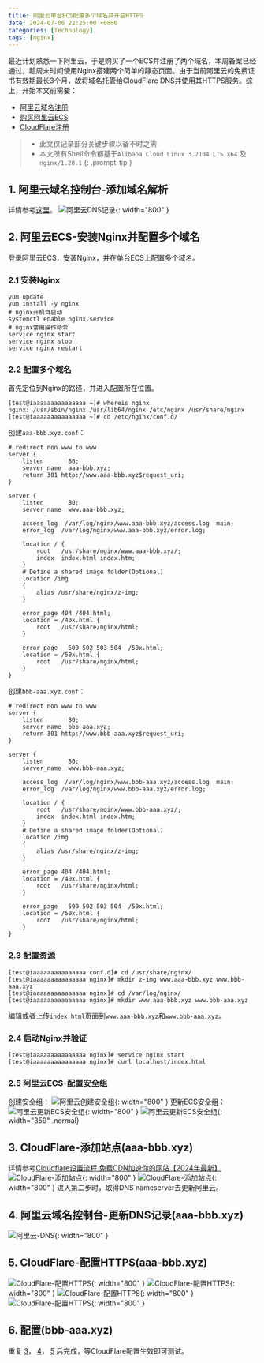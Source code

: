 ```yaml
---
title: 阿里云单台ECS配置多个域名并开启HTTPS  
date: 2024-07-06 22:25:00 +0800  
categories: [Technology]  
tags: [nginx]  
---
```

最近计划熟悉一下阿里云，于是购买了一个ECS并注册了两个域名，本周备案已经通过，趁周末时间使用Nginx搭建两个简单的静态页面。由于当前阿里云的免费证书有效期最长3个月，故将域名托管给CloudFlare DNS并使用其HTTPS服务。综上，开始本文前需要：
- [阿里云域名注册](https://help.aliyun.com/zh/dws/user-guide/register-a-domain-name-on-alibaba-cloud)
- [购买阿里云ECS](https://developer.aliyun.com/article/703394)
- [CloudFlare注册](https://dash.cloudflare.com/)

> - 此文仅记录部分关键步骤以备不时之需
> - 本文所有Shell命令都基于`Alibaba Cloud Linux 3.2104 LTS x64` 及 `nginx/1.20.1`
{: .prompt-tip }

## 1. 阿里云域名控制台-添加域名解析
详情参考[这里](https://help.aliyun.com/zh/dns/add-a-dns-record#h2-a-1)。
![阿里云DNS记录](/assets/img/202407/aliyun-mutidomain-https/aliyun-domain-DNS-records.png){: width="800" }

## 2. 阿里云ECS-安装Nginx并配置多个域名
登录阿里云ECS，安装Nginx，并在单台ECS上配置多个域名。

### 2.1 安装Nginx
```shell
yum update 
yum install -y nginx
# nginx开机自启动
systemctl enable nginx.service
# nginx常用操作命令
service nginx start
service nginx stop
service nginx restart
```

### 2.2 配置多个域名
首先定位到Nginx的路径，并进入配置所在位置。
```shell
[test@iaaaaaaaaaaaaaaa ~]# whereis nginx
nginx: /usr/sbin/nginx /usr/lib64/nginx /etc/nginx /usr/share/nginx
[test@iaaaaaaaaaaaaaaa ~]# cd /etc/nginx/conf.d/
```
创建`aaa-bbb.xyz.conf`：
```text
# redirect non www to www
server {
    listen       80;
    server_name  aaa-bbb.xyz;
    return 301 http://www.aaa-bbb.xyz$request_uri;
}

server {
    listen       80;
    server_name  www.aaa-bbb.xyz;

    access_log  /var/log/nginx/www.aaa-bbb.xyz/access.log  main;
    error_log  /var/log/nginx/www.aaa-bbb.xyz/error.log;

    location / {
        root   /usr/share/nginx/www.aaa-bbb.xyz/;
        index  index.html index.htm;
    }
    # Define a shared image folder(Optional)
    location /img
    {
        alias /usr/share/nginx/z-img;
    }

    error_page 404 /404.html;
    location = /40x.html {
        root   /usr/share/nginx/html;
    }

    error_page   500 502 503 504  /50x.html;
    location = /50x.html {
        root   /usr/share/nginx/html;
    }
}
```
创建`bbb-aaa.xyz.conf`：
```text
# redirect non www to www
server {
    listen       80;
    server_name  bbb-aaa.xyz;
    return 301 http://www.bbb-aaa.xyz$request_uri;
}

server {
    listen       80;
    server_name  www.bbb-aaa.xyz;

    access_log  /var/log/nginx/www.bbb-aaa.xyz/access.log  main;
    error_log  /var/log/nginx/www.bbb-aaa.xyz/error.log;

    location / {
        root   /usr/share/nginx/www.bbb-aaa.xyz/;
        index  index.html index.htm;
    }
    # Define a shared image folder(Optional)
    location /img
    {
        alias /usr/share/nginx/z-img;
    }

    error_page 404 /404.html;
    location = /40x.html {
        root   /usr/share/nginx/html;
    }

    error_page   500 502 503 504  /50x.html;
    location = /50x.html {
        root   /usr/share/nginx/html;
    }
}
```

### 2.3 配置资源
```shell
[test@iaaaaaaaaaaaaaaa conf.d]# cd /usr/share/nginx/
[test@iaaaaaaaaaaaaaaa nginx]# mkdir z-img www.aaa-bbb.xyz www.bbb-aaa.xyz
[test@iaaaaaaaaaaaaaaa nginx]# cd /var/log/nginx/
[test@iaaaaaaaaaaaaaaa nginx]# mkdir www.aaa-bbb.xyz www.bbb-aaa.xyz
```
编辑或者上传`index.html`页面到`www.aaa-bbb.xyz`和`www.bbb-aaa.xyz`。

### 2.4 启动Nginx并验证
```shell
[test@iaaaaaaaaaaaaaaa nginx]# service nginx start
[test@iaaaaaaaaaaaaaaa nginx]# curl localhost/index.html
```

### 2.5 阿里云ECS-配置安全组
创建安全组：
![阿里云创建安全组](/assets/img/202407/aliyun-mutidomain-https/aliyun-domain-security-group-1.png){: width="800" }
更新ECS安全组：
![阿里云更新ECS安全组](/assets/img/202407/aliyun-mutidomain-https/aliyun-domain-security-group-2.png){: width="800" }
![阿里云更新ECS安全组](/assets/img/202407/aliyun-mutidomain-https/aliyun-domain-security-group-3.png){: width="359" .normal}
## 3. <a href="javascript:;" name="3" style="text-decoration:none;color:inherit">CloudFlare-添加站点(aaa-bbb.xyz)</a>
详情参考[Cloudflare设置流程 免费CDN加速你的网站【2024年最新】](https://for-tiger.com/cloudflare-setup-tutorial-for-cdn-acceleration/)
![CloudFlare-添加站点](/assets/img/202407/aliyun-mutidomain-https/cloudflare-add-site-1.png){: width="800" }
![CloudFlare-添加站点](/assets/img/202407/aliyun-mutidomain-https/cloudflare-add-site-2.png){: width="800" }
进入第二步时，取得DNS nameserver去更新阿里云。

## 4. <a href="javascript:;" name="4" style="text-decoration:none;color:inherit">阿里云域名控制台-更新DNS记录(aaa-bbb.xyz)</a>
![阿里云-DNS](/assets/img/202407/aliyun-mutidomain-https/aliyun-domain-dns.png){: width="800" }

## 5. <a href="javascript:;" name="5" style="text-decoration:none;color:inherit">CloudFlare-配置HTTPS(aaa-bbb.xyz)</a>
![CloudFlare-配置HTTPS](/assets/img/202407/aliyun-mutidomain-https/cloudflare-https-1.png){: width="800" }
![CloudFlare-配置HTTPS](/assets/img/202407/aliyun-mutidomain-https/cloudflare-https-2.png){: width="800" }
![CloudFlare-配置HTTPS](/assets/img/202407/aliyun-mutidomain-https/cloudflare-https-3.png){: width="800" }
![CloudFlare-配置HTTPS](/assets/img/202407/aliyun-mutidomain-https/cloudflare-https-4.png){: width="800" }

## 6. 配置(bbb-aaa.xyz)
重复 [3](#3)， [4](#4)， [5](#5) 后完成，等CloudFlare配置生效即可测试。
